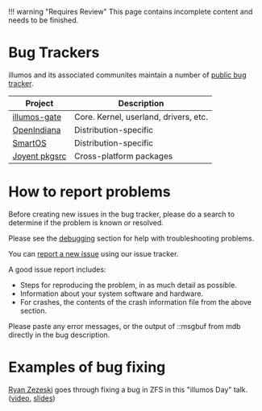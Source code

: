 !!! warning "Requires Review"
    This page contains incomplete content and needs to be finished.

# Bug Trackers

illumos and its associated communites maintain a number of [public bug
tracker](https://bugs.illumos.org).

| Project | Description |
|---------|-------------|
| [illumos-gate](https://www.illumos.org/projects/illumos-gate)   | Core. Kernel, userland, drivers, etc.   |
| [OpenIndiana](https://www.illumos.org/projects/openindiana)     | Distribution-specific                   |
| [SmartOS](https://smartos.org/bugview/)                         | Distribution-specific                   |
| [Joyent pkgsrc](https://github.com/joyent/pkgsrc/issues)        | Cross-platform packages                 |

# How to report problems

Before creating new issues in the bug tracker, please do a search to determine
if the problem is known or resolved.

Please see the [debugging](debug.md) section for help with troubleshooting problems.

You can [report a new
issue](https://www.illumos.org/projects/illumos-gate/issues/new) using our
issue tracker.

A good issue report includes:

* Steps for reproducing the problem, in as much detail as possible.
* Information about your system software and hardware.
* For crashes, the contents of the crash information file from the above section.

Please paste any error messages, or the output of ::msgbuf from mdb directly in the bug description.

# Examples of bug fixing

[Ryan Zezeski]() goes through fixing a bug in ZFS in this "illumos Day" talk.
([video](https://www.youtube.com/watch?v=HXjIz-RzhK8), [slides](http://zinascii.com/pub/talks/fixing-bugs-in-illumos.pdf))
